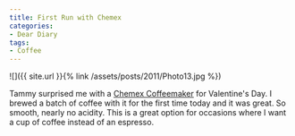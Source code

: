 ```yaml
---
title: First Run with Chemex
categories:
- Dear Diary
tags:
- Coffee
---
```


![]({{ site.url }}{% link /assets/posts/2011/Photo13.jpg %})
  



Tammy surprised me with a [Chemex Coffeemaker](http://www.chemexcoffeemaker.com/) for Valentine's Day. I brewed a batch of coffee with it for the first time today and it was great. So smooth, nearly no acidity. This is a great option for occasions where I want a cup of coffee instead of an espresso.
